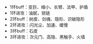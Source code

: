 - 1环buff：变巨、缩小、长臂、法甲、护盾
- 1环进攻：油腻，锁链
- 2环buff：树皮、剑魂、隐形、识破隐形
- 2环进攻：闪光尘、加速、缓慢
- 3环buff：石皮
- 3环进攻：次元门、高隐、黑触手、火墙